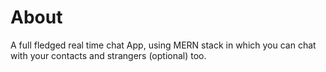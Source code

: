 # About
A full fledged real time chat App, using MERN stack in which you can chat with your contacts and strangers (optional) too.

